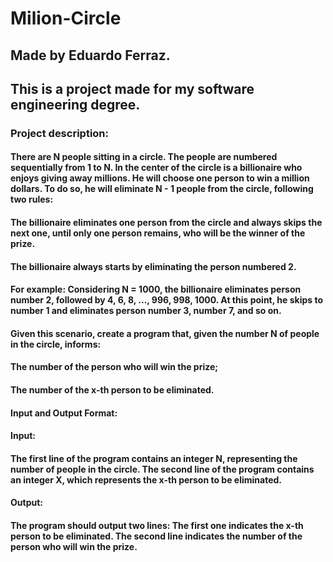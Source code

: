 # Milion-Circle

## Made by Eduardo Ferraz.

## This is a project made for my software engineering degree.

### Project description:

#### There are N people sitting in a circle. The people are numbered sequentially from 1 to N. In the center of the circle is a billionaire who enjoys giving away millions. He will choose one person to win a million dollars. To do so, he will eliminate N - 1 people from the circle, following two rules:

#### The billionaire eliminates one person from the circle and always skips the next one, until only one person remains, who will be the winner of the prize.
#### The billionaire always starts by eliminating the person numbered 2.
#### For example: Considering N = 1000, the billionaire eliminates person number 2, followed by 4, 6, 8, ..., 996, 998, 1000. At this point, he skips to number 1 and eliminates person number 3, number 7, and so on.

#### Given this scenario, create a program that, given the number N of people in the circle, informs:
#### The number of the person who will win the prize;
#### The number of the x-th person to be eliminated.

#### Input and Output Format:

#### Input:
#### The first line of the program contains an integer N, representing the number of people in the circle. The second line of the program contains an integer X, which represents the x-th person to be eliminated.

#### Output:
#### The program should output two lines: The first one indicates the x-th person to be eliminated. The second line indicates the number of the person who will win the prize.
